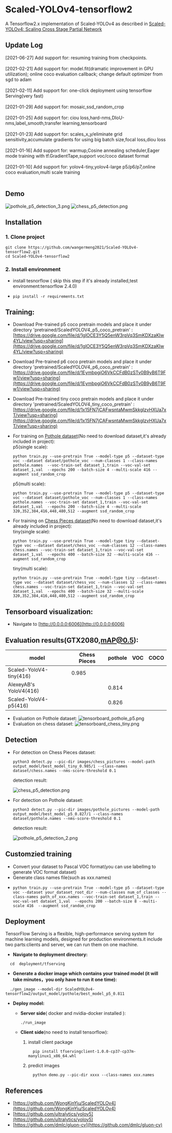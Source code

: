 
# Scaled-YOLOv4-tensorflow2
A Tensorflow2.x implementation of Scaled-YOLOv4 as described in [Scaled-YOLOv4: Scaling Cross Stage Partial Network](https://arxiv.org/abs/2011.08036)
## Update Log
[2021-06-27] Add support for: resuming training from checkpoints.<br><br>
[2021-02-21] Add support for: model.fit(dramatic improvement in GPU utilization); online coco evaluation callback; change default optimizer from sgd to adam <br><br>
[2021-02-11] Add support for: one-click deployment using tensorflow Serving(very fast)<br><br>
[2021-01-29] Add support for: mosaic,ssd_random_crop<br><br>
[2021-01-25] Add support for: ciou loss,hard-nms,DIoU-nms,label_smooth,transfer learning,tensorboard<br><br>
[2021-01-23] Add support for: scales_x_y/eliminate grid sensitivity,accumulate gradients for using big batch size,focal loss,diou loss<br><br>
[2021-01-16] Add support for: warmup,Cosine annealing scheduler,Eager mode training with tf.GradientTape,support voc/coco dataset format<br><br>
[2021-01-10] Add support for: yolov4-tiny,yolov4-large p5/p6/p7,online coco evaluation,multi scale training<br><br>

## Demo
![pothole_p5_detection_3.png](https://github.com/wangermeng2021/ScaledYOLOv4-tensorflow2/blob/main/images/pothole_p5_detection_3.png)
![chess_p5_detection.png](https://github.com/wangermeng2021/ScaledYOLOv4-tensorflow2/blob/main/images/chess_p5_detection.png)

## Installation
###  1. Clone project
  ``` 
  git clone https://github.com/wangermeng2021/Scaled-YOLOv4-tensorflow2.git
  cd Scaled-YOLOv4-tensorflow2
  ```
###   2. Install environment
* install tesnorflow ( skip this step if it's already installed,test environment:tensorflow 2.4.0)
*     pip install -r requirements.txt

## Training:
* Download Pre-trained p5 coco pretrain models and place it under directory 'pretrained/ScaledYOLOV4_p5_coco_pretrain' :<br>
   [https://drive.google.com/file/d/1glOCE3Y5Q5enW3rpVq3SmKDXzaKIw4YL/view?usp=sharing](https://drive.google.com/file/d/1glOCE3Y5Q5enW3rpVq3SmKDXzaKIw4YL/view?usp=sharing) <br>

* Download Pre-trained p6 coco pretrain models and place it under directory 'pretrained/ScaledYOLOV4_p6_coco_pretrain' :<br>
   [https://drive.google.com/file/d/1EymbpgiO6VkCCFdB0zSTv0B9yB6T9Fw1/view?usp=sharing](https://drive.google.com/file/d/1EymbpgiO6VkCCFdB0zSTv0B9yB6T9Fw1/view?usp=sharing) <br>

* Download Pre-trained tiny coco pretrain models and place it under directory 'pretrained/ScaledYOLOV4_tiny_coco_pretrain' :<br>
   [https://drive.google.com/file/d/1x15FN7jCAFwsntaMwmSkkgIzvHXUa7xT/view?usp=sharing](https://drive.google.com/file/d/1x15FN7jCAFwsntaMwmSkkgIzvHXUa7xT/view?usp=sharing) <br>


* For training on [Pothole dataset](https://public.roboflow.com/object-detection/pothole)(No need to download dataset,it's already included in project): <br>
  p5(single scale):
  ```
  python train.py --use-pretrain True --model-type p5 --dataset-type voc --dataset dataset/pothole_voc --num-classes 1 --class-names pothole.names  --voc-train-set dataset_1,train --voc-val-set dataset_1,val  --epochs 200 --batch-size 4 --multi-scale 416 --augment ssd_random_crop 
  ```
  p5(multi scale):
  ```
  python train.py --use-pretrain True --model-type p5 --dataset-type voc --dataset dataset/pothole_voc --num-classes 1 --class-names pothole.names --voc-train-set dataset_1,train --voc-val-set dataset_1,val  --epochs 200 --batch-size 4 --multi-scale 320,352,384,416,448,480,512 --augment ssd_random_crop 
  ```
* For training on [Chess Pieces dataset](https://public.roboflow.com/object-detection/chess-full)(No need to download dataset,it's already included in project): <br>
  tiny(single scale):
  ```
  python train.py --use-pretrain True --model-type tiny --dataset-type voc --dataset dataset/chess_voc --num-classes 12 --class-names chess.names --voc-train-set dataset_1,train --voc-val-set dataset_1,val  --epochs 400 --batch-size 32 --multi-scale 416 --augment ssd_random_crop 
  ```
  tiny(multi scale):
  ```
  python train.py --use-pretrain True --model-type tiny --dataset-type voc --dataset dataset/chess_voc --num-classes 12 --class-names chess.names --voc-train-set dataset_1,train --voc-val-set dataset_1,val  --epochs 400 --batch-size 32 --multi-scale 320,352,384,416,448,480,512 --augment ssd_random_crop

## Tensorboard visualization:
  * Navigate to [http://0.0.0.0:6006](http://0.0.0.0:6006)

## Evaluation results(GTX2080,mAP@0.5):

| model                                               | Chess Pieces | pothole |  VOC  | COCO |
|-----------------------------------------------------|--------------|---------|-------|------|
| Scaled-YoloV4-tiny(416)                             |     0.985    |         |       |      |
| AlexeyAB's YoloV4(416)                              |              |  0.814  |       |      |
| Scaled-YoloV4-p5(416)                               |              |  0.826  |       |      |

* Evaluation on Pothole dataset: 
![tensorboard_pothole_p5.png](https://github.com/wangermeng2021/ScaledYOLOv4-tensorflow2/blob/main/images/tensorboard_pothole_p5.png)
* Evaluation on chess dataset: 
![tensorboard_chess_tiny.png](https://github.com/wangermeng2021/ScaledYOLOv4-tensorflow2/blob/main/images/tensorboard_chess_tiny.png)
## Detection
* For detection on Chess Pieces dataset:
  ```
  python3 detect.py --pic-dir images/chess_pictures --model-path output_model/best_model_tiny_0.985/1 --class-names dataset/chess.names --nms-score-threshold 0.1
  ```
  detection result:

  ![chess_p5_detection.png](https://github.com/wangermeng2021/ScaledYOLOv4-tensorflow2/blob/main/images/chess_p5_detection.png)

* For detection on Pothole dataset:
  ```
  python3 detect.py --pic-dir images/pothole_pictures --model-path output_model/best_model_p5_0.827/1 --class-names dataset/pothole.names --nms-score-threshold 0.1
  ```
  detection result:

  ![pothole_p5_detection_2.png](https://github.com/wangermeng2021/ScaledYOLOv4-tensorflow2/blob/main/images/pothole_p5_detection_2.png)


## Customzied training
* Convert your dataset to Pascal VOC format(you can use labelImg to generate VOC format dataset)
* Generate class names file(such as xxx.names)
* 
  ```
  python train.py --use-pretrain True --model-type p5 --dataset-type voc --dataset your_dataset_root_dir --num-classes num_of_classes --class-names path_of_xxx.names --voc-train-set dataset_1,train --voc-val-set dataset_1,val  --epochs 200 --batch-size 8 --multi-scale 416  --augment ssd_random_crop 
  ```
## Deployment
TensorFlow Serving is a flexible, high-performance serving system for machine learning models, designed for production environments.it include two parts:clients and server, we can run them on one machine.<br>
* **Navigate to deployment directory:**
```
  cd  deployment/tfserving
```
* **Generate a docker image which contains your trained model (it will take minutes，you only have to run it one time):**
```
  ./gen_image --model-dir ScaledYOLOv4-tensorflow2/output_model/pothole/best_model_p5_0.811
```
* **Deploy model:**<br>
    * **Server side**( docker and nvidia-docker installed ):
	
        ` ./run_image `
	
    * **Client side**(no need to install tensorflow):<br>
        1. install client package

            `   pip install tfservingclient-1.0.0-cp37-cp37m-manylinux1_x86_64.whl   `


        2. predict images

            `   python demo.py --pic-dir xxxx --class-names xxx.names   `


## References
* [https://github.com/WongKinYiu/ScaledYOLOv4](https://github.com/WongKinYiu/ScaledYOLOv4)
* [https://github.com/ultralytics/yolov5](https://github.com/ultralytics/yolov5)
* [https://github.com/dmlc/gluon-cv](https://github.com/dmlc/gluon-cv)



